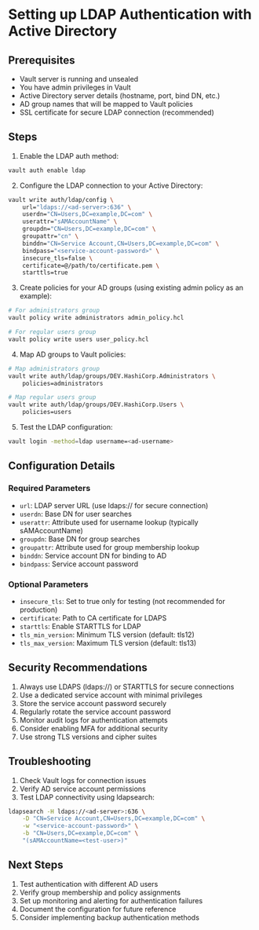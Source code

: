# Setting up LDAP Authentication with Active Directory

## Prerequisites
- Vault server is running and unsealed
- You have admin privileges in Vault
- Active Directory server details (hostname, port, bind DN, etc.)
- AD group names that will be mapped to Vault policies
- SSL certificate for secure LDAP connection (recommended)

## Steps

1. Enable the LDAP auth method:
```bash
vault auth enable ldap
```

2. Configure the LDAP connection to your Active Directory:
```bash
vault write auth/ldap/config \
    url="ldaps://<ad-server>:636" \
    userdn="CN=Users,DC=example,DC=com" \
    userattr="sAMAccountName" \
    groupdn="CN=Users,DC=example,DC=com" \
    groupattr="cn" \
    binddn="CN=Service Account,CN=Users,DC=example,DC=com" \
    bindpass="<service-account-password>" \
    insecure_tls=false \
    certificate=@/path/to/certificate.pem \
    starttls=true
```

3. Create policies for your AD groups (using existing admin policy as an example):
```bash
# For administrators group
vault policy write administrators admin_policy.hcl

# For regular users group
vault policy write users user_policy.hcl
```

4. Map AD groups to Vault policies:
```bash
# Map administrators group
vault write auth/ldap/groups/DEV.HashiCorp.Administrators \
    policies=administrators

# Map regular users group
vault write auth/ldap/groups/DEV.HashiCorp.Users \
    policies=users
```

5. Test the LDAP configuration:
```bash
vault login -method=ldap username=<ad-username>
```

## Configuration Details

### Required Parameters
- `url`: LDAP server URL (use ldaps:// for secure connection)
- `userdn`: Base DN for user searches
- `userattr`: Attribute used for username lookup (typically sAMAccountName)
- `groupdn`: Base DN for group searches
- `groupattr`: Attribute used for group membership lookup
- `binddn`: Service account DN for binding to AD
- `bindpass`: Service account password

### Optional Parameters
- `insecure_tls`: Set to true only for testing (not recommended for production)
- `certificate`: Path to CA certificate for LDAPS
- `starttls`: Enable STARTTLS for LDAP
- `tls_min_version`: Minimum TLS version (default: tls12)
- `tls_max_version`: Maximum TLS version (default: tls13)

## Security Recommendations
1. Always use LDAPS (ldaps://) or STARTTLS for secure connections
2. Use a dedicated service account with minimal privileges
3. Store the service account password securely
4. Regularly rotate the service account password
5. Monitor audit logs for authentication attempts
6. Consider enabling MFA for additional security
7. Use strong TLS versions and cipher suites

## Troubleshooting
1. Check Vault logs for connection issues
2. Verify AD service account permissions
3. Test LDAP connectivity using ldapsearch:
```bash
ldapsearch -H ldaps://<ad-server>:636 \
    -D "CN=Service Account,CN=Users,DC=example,DC=com" \
    -w "<service-account-password>" \
    -b "CN=Users,DC=example,DC=com" \
    "(sAMAccountName=<test-user>)"
```

## Next Steps
1. Test authentication with different AD users
2. Verify group membership and policy assignments
3. Set up monitoring and alerting for authentication failures
4. Document the configuration for future reference
5. Consider implementing backup authentication methods 